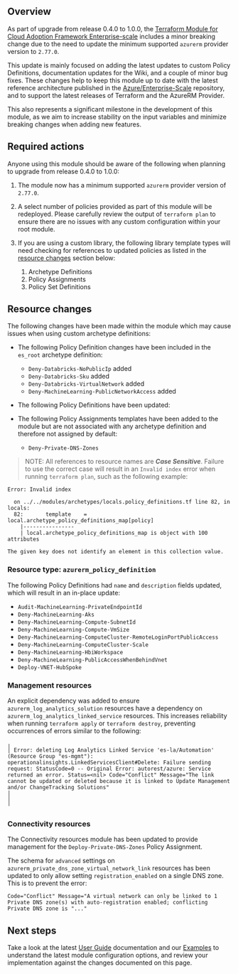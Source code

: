 ## Overview

As part of upgrade from release 0.4.0 to 1.0.0, the [Terraform Module for Cloud Adoption Framework Enterprise-scale][terraform-registry-caf-enterprise-scale] includes a minor breaking change due to the need to update the minimum supported `azurerm` provider version to `2.77.0`.

This update is mainly focused on adding the latest updates to custom Policy Definitions, documentation updates for the Wiki, and a couple of minor bug fixes. These changes help to keep this module up to date with the latest reference architecture published in the [Azure/Enterprise-Scale][azure/enterprise-scale] repository, and to support the latest releases of Terraform and the AzureRM Provider.

This also represents a significant milestone in the development of this module, as we aim to increase stability on the input variables and minimize breaking changes when adding new features.

## Required actions

Anyone using this module should be aware of the following when planning to upgrade from release 0.4.0 to 1.0.0:

1. The module now has a minimum supported `azurerm` provider version of `2.77.0`.

1. A select number of policies provided as part of this module will be redeployed.
Please carefully review the output of `terraform plan` to ensure there are no issues with any custom configuration within your root module.

1. If you are using a custom library, the following library template types will need checking for references to updated policies as listed in the [resource changes](#resource-changes) section below:
    1. Archetype Definitions
    1. Policy Assignments
    1. Policy Set Definitions

## Resource changes

The following changes have been made within the module which may cause issues when using custom archetype definitions:

- The following Policy Definition changes have been included in the `es_root` archetype definition:
  - `Deny-Databricks-NoPublicIp` added
  - `Deny-Databricks-Sku` added
  - `Deny-Databricks-VirtualNetwork` added
  - `Deny-MachineLearning-PublicNetworkAccess` added

- The following Policy Definitions have been updated:

- The following Policy Assignments templates have been added to the module but are not associated with any archetype definition and therefore not assigned by default:
  - `Deny-Private-DNS-Zones`

> NOTE: All references to resource names are **_Case Sensitive_**. Failure to use the correct case will result in an `Invalid index` error when running `terraform plan`, such as the following example:

```shell
Error: Invalid index

  on ../../modules/archetypes/locals.policy_definitions.tf line 82, in locals:
  82:       template    = local.archetype_policy_definitions_map[policy]
    |----------------
    | local.archetype_policy_definitions_map is object with 100 attributes

The given key does not identify an element in this collection value.
```

### Resource type: `azurerm_policy_definition`

The following Policy Definitions had `name` and `description` fields updated, which will result in an in-place update:
- `Audit-MachineLearning-PrivateEndpointId`
- `Deny-MachineLearning-Aks`
- `Deny-MachineLearning-Compute-SubnetId`
- `Deny-MachineLearning-Compute-VmSize`
- `Deny-MachineLearning-ComputeCluster-RemoteLoginPortPublicAccess`
- `Deny-MachineLearning-ComputeCluster-Scale`
- `Deny-MachineLearning-HbiWorkspace`
- `Deny-MachineLearning-PublicAccessWhenBehindVnet`
- `Deploy-VNET-HubSpoke`

### Management resources

An explicit dependency was added to ensure `azurerm_log_analytics_solution` resources have a dependency on `azurerm_log_analytics_linked_service` resources.
This increases reliability when running `terraform apply` or `terraform destroy`, preventing occurrences of errors similar to the following:

```shell
╷
│ Error: deleting Log Analytics Linked Service 'es-la/Automation' (Resource Group "es-mgmt"): operationalinsights.LinkedServicesClient#Delete: Failure sending request: StatusCode=0 -- Original Error: autorest/azure: Service returned an error. Status=<nil> Code="Conflict" Message="The link cannot be updated or deleted because it is linked to Update Management and/or ChangeTracking Solutions"
│ 
│ 
╵
```

### Connectivity resources

The Connectivity resources module has been updated to provide management for the `Deploy-Private-DNS-Zones` Policy Assignment.

The schema for `advanced` settings on `azurerm_private_dns_zone_virtual_network_link` resources has been updated to only allow setting `registration_enabled` on a single DNS zone.
This is to prevent the error:

```shell
Code="Conflict" Message="A virtual network can only be linked to 1 Private DNS zone(s) with auto-registration enabled; conflicting Private DNS zone is "..."
```

## Next steps

Take a look at the latest [User Guide](./User-Guide) documentation and our [Examples](./Examples) to understand the latest module configuration options, and review your implementation against the changes documented on this page.

[//]: # "************************"
[//]: # "INSERT LINK LABELS BELOW"
[//]: # "************************"

[terraform-registry-caf-enterprise-scale]: https://registry.terraform.io/modules/Azure/caf-enterprise-scale/azurerm/latest "Terraform Registry: Terraform Module for Cloud Adoption Framework Enterprise-scale"
[azure/enterprise-scale]: https://github.com/Azure/Enterprise-Scale

[ESLZ-Management]:   https://docs.microsoft.com/azure/cloud-adoption-framework/ready/enterprise-scale/management-and-monitoring
[ESLZ-Connectivity]: https://docs.microsoft.com/azure/cloud-adoption-framework/ready/enterprise-scale/network-topology-and-connectivity
[ESLZ-Identity]:     https://docs.microsoft.com/azure/cloud-adoption-framework/ready/enterprise-scale/identity-and-access-management

[azurerm_management_group_policy_assignment]: https://registry.terraform.io/providers/hashicorp/azurerm/latest/docs/resources/management_group_policy_assignment
[azurerm_policy_assignment]:                  https://registry.terraform.io/providers/hashicorp/azurerm/latest/docs/resources/policy_assignment

[wiki_provider_configuration]: ./%5BUser-Guide%5D-Provider-Configuration "Wiki - Provider Configuration"
